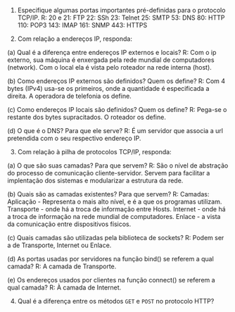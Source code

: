 1. Especifique algumas portas importantes pré-definidas para o protocolo TCP/IP.
R:	20 e 21: FTP
	22: SSh
	23: Telnet
	25: SMTP
	53: DNS
	80: HTTP
	110: POP3
	143: IMAP
	161: SNMP
	443: HTTPS

2. Com relação a endereços IP, responda:

(a) Qual é a diferença entre endereços IP externos e locais?
R:	Com o ip externo, sua máquina é enxergada pela rede mundial de computadores (network). Com o local ela é vista pelo roteador na rede interna (host).

(b) Como endereços IP externos são definidos? Quem os define?
R:	Com 4 bytes (IPv4) usa-se os primeiros, onde a quantidade é especificada a direita. A operadora de telefonia os define.

(c) Como endereços IP locais são definidos? Quem os define?
R:	Pega-se o restante dos bytes supracitados. O roteador os define.

(d) O que é o DNS? Para que ele serve?
R: É um servidor que associa a url pretendida com o seu respectivo endereço IP.

3. Com relação à pilha de protocolos TCP/IP, responda:

(a) O que são suas camadas? Para que servem?
R:	São o nível de abstração do processo de comunicação cliente-servidor. Servem para facilitar a implentação dos sistemas e modularizar a estrutura da rede.

(b) Quais são as camadas existentes? Para que servem?
R:	Camadas:
	Aplicação - Representa o mais alto nível, e é a que os programas utilizam.
	Transporte - onde há a troca de informação entre Hosts.
	Internet - onde há a troca de informação na rede mundial de computadores.
	Enlace - a vista da comunicação entre dispositivos físicos.
		
(c) Quais camadas são utilizadas pela biblioteca de sockets?
R:	Podem ser a de Transporte, Internet ou Enlace.

(d) As portas usadas por servidores na função bind() se referem a qual camada?
R:	A camada de Transporte.

(e) Os endereços usados por clientes na função connect() se referem a qual camada?
R:	À camada de Internet.

4. Qual é a diferença entre os métodos `GET` e `POST` no protocolo HTTP?
